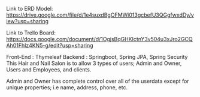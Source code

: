 
Link to ERD Model:
https://drive.google.com/file/d/1e4suxdBgOFMWi013gcbefU3QGgfwxdDy/view?usp=sharing

Link to Trello Board:
https://docs.google.com/document/d/1OgjsBqGHKIctnY3v504u3xJro2GCQAh01Fhlz4KN5-g/edit?usp=sharing

Front-End : Thymeleaf
Backend : Springboot, Spring JPA, Spring Security
This Hair and Nail Salon is to allow 3 types of users; Admin and Owner, Users and Employees, and clients.

Admin and Owner has complete control over all of the userdata except for unique properties; i.e name, address, phone, etc.

